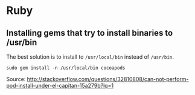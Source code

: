# Ruby

## Installing gems that try to install binaries to /usr/bin

The best solution is to install to `/usr/local/bin` instead of `/usr/bin`.

```
sudo gem install -n /usr/local/bin cocoapods
```

Source: http://stackoverflow.com/questions/32810808/can-not-perform-pod-install-under-el-capitan-15a279b?lq=1

